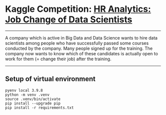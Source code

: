 # Kaggle Competition: [HR Analytics: Job Change of Data Scientists](https://www.kaggle.com/datasets/arashnic/hr-analytics-job-change-of-data-scientists)

___

A company which is active in Big Data and Data Science wants to hire data scientists among people who have successfully passed some courses conducted by the company. Many people signed up for the training. The company now wants to know which of these candidates is actually open to work for them (= change their job) after the training.

___

## Setup of virtual environment

```
pyenv local 3.9.8
python -m venv .venv
source .venv/bin/activate
pip install --upgrade pip
pip install -r requirements.txt
```

